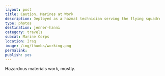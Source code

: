 ```yaml
---
layout: post
title: Caution, Marines at Work
description: Deployed as a hazmat technician serving the flying squadrons.
type: photos
destination: jenner-hanni
category: travels
subcat: Marine Corps
location: Iraq
image: /img/thumbs/working.png
permalink: 
publish: yes
---
```


Hazardous materials work, mostly.

<p><a href="https://jenner.smugmug.com/Marine-Corps/Al-Asad-Working/i-LdDtdFb/0/M/00033-M.jpg">
<img src="https://jenner.smugmug.com/Marine-Corps/Al-Asad-Working/i-LdDtdFb/0/Ti/00033-Ti.jpg" alt=""></a></p>

<p><a href="https://jenner.smugmug.com/Marine-Corps/Al-Asad-Working/i-CTqLg7c/0/M/00035-M.jpg">
<img src="https://jenner.smugmug.com/Marine-Corps/Al-Asad-Working/i-CTqLg7c/0/Ti/00035-Ti.jpg" alt=""></a></p>

<p><a href="https://jenner.smugmug.com/Marine-Corps/Al-Asad-Working/i-k6HKf9K/0/M/00041-M.jpg">
<img src="https://jenner.smugmug.com/Marine-Corps/Al-Asad-Working/i-k6HKf9K/0/Ti/00041-Ti.jpg" alt=""></a></p>

<p><a href="https://jenner.smugmug.com/Marine-Corps/Al-Asad-Working/i-SDL3qqP/0/M/00350-M.jpg">
<img src="https://jenner.smugmug.com/Marine-Corps/Al-Asad-Working/i-SDL3qqP/0/Ti/00350-Ti.jpg" alt=""></a></p>

<p><a href="https://jenner.smugmug.com/Marine-Corps/Al-Asad-Working/i-fK2dMKF/0/M/bighangar-M.jpg">
<img src="https://jenner.smugmug.com/Marine-Corps/Al-Asad-Working/i-fK2dMKF/0/Ti/bighangar-Ti.jpg" alt=""></a></p>

<p><a href="https://jenner.smugmug.com/Marine-Corps/Al-Asad-Working/i-pdJWfM5/0/M/fueltruck-M.jpg">
<img src="https://jenner.smugmug.com/Marine-Corps/Al-Asad-Working/i-pdJWfM5/0/Ti/fueltruck-Ti.jpg" alt=""></a></p>

<p><a href="https://jenner.smugmug.com/Marine-Corps/Al-Asad-Working/i-SJQhMFk/0/M/kam-M.jpg">
<img src="https://jenner.smugmug.com/Marine-Corps/Al-Asad-Working/i-SJQhMFk/0/Ti/kam-Ti.jpg" alt=""></a></p>

<p><a href="https://jenner.smugmug.com/Marine-Corps/Al-Asad-Working/i-9LnQnKR/0/M/inspectingthehole-M.jpg">
<img src="https://jenner.smugmug.com/Marine-Corps/Al-Asad-Working/i-9LnQnKR/0/Ti/inspectingthehole-Ti.jpg" alt=""></a></p>

<p><a href="https://jenner.smugmug.com/Marine-Corps/Al-Asad-Working/i-XPXzkzr/0/M/lookoutwithmoon-M.jpg">
<img src="https://jenner.smugmug.com/Marine-Corps/Al-Asad-Working/i-XPXzkzr/0/Ti/lookoutwithmoon-Ti.jpg" alt=""></a></p>

<p><a href="https://jenner.smugmug.com/Marine-Corps/Al-Asad-Working/i-FW9nW4h/0/M/motoboy-M.jpg">
<img src="https://jenner.smugmug.com/Marine-Corps/Al-Asad-Working/i-FW9nW4h/0/Ti/motoboy-Ti.jpg" alt=""></a></p>



